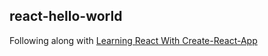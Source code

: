 ## react-hello-world

Following along with [Learning React With Create-React-App](https://medium.com/@diamondgfx/learning-react-with-create-react-app-part-1-a12e1833fdc) 
